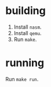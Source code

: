 building
========
1. Install `nasm`.
1. Install `qemu`.
1. Run `make`.

running
=======
Run `make run`.
